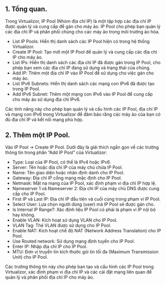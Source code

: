 ## 1. Tổng quan.

Trong Virtualizor, IP Pool (Nhóm địa chỉ IP) là một tập hợp các địa chỉ IP được quản lý và cung cấp để gán cho máy ảo. IP Pool cho phép bạn quản lý các địa chỉ IP và phân phối chúng cho các máy ảo trong môi trường ảo hóa.

  + List IP Pools: Hiển thị danh sách các IP Pool hiện có trong hệ thống Virtualizor.
  + Create IP Pool: Tạo mới một IP Pool để quản lý và cung cấp các địa chỉ IP cho máy ảo.
  + List IPs: Hiển thị danh sách các địa chỉ IP đã được gán trong IP Pool, cho phép bạn xem các địa chỉ IP đang sử dụng và trạng thái của chúng.
  + Add IP: Thêm một địa chỉ IP vào IP Pool để sử dụng cho việc gán cho máy ảo.
  + List IPv6 Subnets: Hiển thị danh sách các mạng con IPv6 đã được tạo trong IP Pool.
  + Add IPv6 Subnet: Thêm một mạng con IPv6 vào IP Pool để cung cấp cho máy ảo sử dụng địa chỉ IPv6.

Các tính năng này cho phép bạn quản lý và cấu hình các IP Pool, địa chỉ IP và mạng con IPv6 trong Virtualizor để đảm bảo rằng các máy ảo của bạn có đủ địa chỉ IP và kết nối mạng phù hợp.

## 2. Thêm một IP Pool.

Vào IP Pool -> Create IP Pool. Dưới đây là giải thích ngắn gọn về các trường thông tin trong phần “Add IP Pool” của Virtualizor:

  + Type: Loại của IP Pool, có thể là IPv4 hoặc IPv6.
  + Server: Tên hoặc địa chỉ IP của máy chủ chứa IP Pool.
  + Name: Tên giao diện hoặc nhãn định danh cho IP Pool.
  + Gateway: Địa chỉ IP cổng mạng mặc định cho IP Pool.
  + Netmask: Mặt nạ mạng của IP Pool, xác định phạm vi địa chỉ IP hợp lệ.
  + Nameserver 1 và Nameserver 2: Địa chỉ IP của máy chủ DNS được cung cấp cho IP Pool.
  + First IP và Last IP: Địa chỉ IP đầu tiên và cuối cùng trong phạm vi IP Pool.
  + Select User: Lựa chọn người dùng (user) mà IP Pool sẽ được gán cho.
  + Is Internal IP Range?: Xác định liệu IP Pool có phải là phạm vi IP nội bộ hay không.
  + Enable VLAN: Kích hoạt sử dụng VLAN cho IP Pool.
  + VLAN Tag: Thẻ VLAN được sử dụng cho IP Pool.
  + Enable NAT: Kích hoạt chế độ NAT (Network Address Translation) cho IP Pool.
  + Use Routed network: Sử dụng mạng định tuyến cho IP Pool.
  + Enter IP: Nhập địa chỉ IP cho IP Pool.
  + MTU: Đơn vị truyền tin kích thước gói tin tối đa (Maximum Transmission Unit) cho IP Pool.

Các trường thông tin này cho phép bạn tạo và cấu hình các IP Pool trong Virtualizor, xác định phạm vi địa chỉ IP và các cài đặt mạng liên quan để quản lý và phân phối địa chỉ IP cho máy ảo.